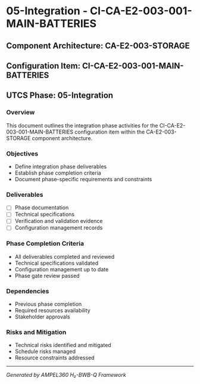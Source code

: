 # 05-Integration - CI-CA-E2-003-001-MAIN-BATTERIES

## Component Architecture: CA-E2-003-STORAGE
## Configuration Item: CI-CA-E2-003-001-MAIN-BATTERIES
## UTCS Phase: 05-Integration

### Overview
This document outlines the integration phase activities for the CI-CA-E2-003-001-MAIN-BATTERIES configuration item within the CA-E2-003-STORAGE component architecture.

### Objectives
- Define integration phase deliverables
- Establish phase completion criteria
- Document phase-specific requirements and constraints

### Deliverables
- [ ] Phase documentation
- [ ] Technical specifications
- [ ] Verification and validation evidence
- [ ] Configuration management records

### Phase Completion Criteria
- All deliverables completed and reviewed
- Technical specifications validated
- Configuration management up to date
- Phase gate review passed

### Dependencies
- Previous phase completion
- Required resources availability
- Stakeholder approvals

### Risks and Mitigation
- Technical risks identified and mitigated
- Schedule risks managed
- Resource constraints addressed

---
*Generated by AMPEL360 H₂-BWB-Q Framework*
